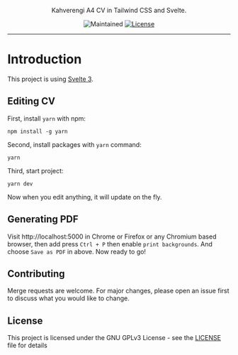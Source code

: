 <p align="center">Kahverengi A4 CV in Tailwind CSS and Svelte.</p>
<p align="center">
<img src="https://img.shields.io/maintenance/yes/2020?style=for-the-badge" alt="Maintained">
<a href="https://github.com/kahverengi001/cv/blob/dev/LICENSE"><img src="https://img.shields.io/github/license/kahverengi001/cv?style=for-the-badge" alt="License"></a>
</p>

---

# Introduction

This project is using <a href="https://svelte.dev" target="_blank">Svelte 3</a>.

## Editing CV

First, install `yarn` with npm:

```shell
npm install -g yarn
```

Second, install packages with `yarn` command:

```shell
yarn
```

Third, start project:

```shell
yarn dev
```

Now when you edit anything, it will update on the fly.

## Generating PDF

Visit http://localhost:5000 in Chrome or Firefox or any Chromium based browser, then add press `Ctrl + P` then
enable `print backgrounds`. And choose `Save as PDF` in above. Now ready to go!

## Contributing

Merge requests are welcome. For major changes, please open an issue first to discuss what you would like to change.

## License

This project is licensed under the GNU GPLv3 License - see the [LICENSE](LICENSE) file for details

